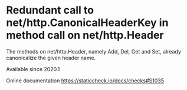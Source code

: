 # Redundant call to net/http.CanonicalHeaderKey in method call on net/http.Header

The methods on net/http.Header, namely Add, Del, Get
and Set, already canonicalize the given header name.

Available since
    2020.1

Online documentation
    https://staticcheck.io/docs/checks#S1035
